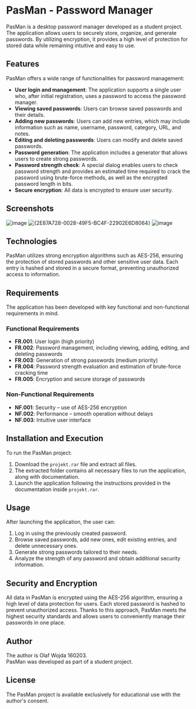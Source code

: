 # PasMan - Password Manager  

PasMan is a desktop password manager developed as a student project. The application allows users to securely store, organize, and generate passwords. By utilizing encryption, it provides a high level of protection for stored data while remaining intuitive and easy to use.  

## Features  

PasMan offers a wide range of functionalities for password management:  
- **User login and management**: The application supports a single user who, after initial registration, uses a password to access the password manager.  
- **Viewing saved passwords**: Users can browse saved passwords and their details.  
- **Adding new passwords**: Users can add new entries, which may include information such as name, username, password, category, URL, and notes.  
- **Editing and deleting passwords**: Users can modify and delete saved passwords.  
- **Password generation**: The application includes a generator that allows users to create strong passwords.  
- **Password strength check**: A special dialog enables users to check password strength and provides an estimated time required to crack the password using brute-force methods, as well as the encrypted password length in bits.  
- **Secure encryption**: All data is encrypted to ensure user security.  

## Screenshots
![image](https://github.com/user-attachments/assets/c7a5d6fa-9edb-408f-a3dc-f13673c450c6)
![{2E87A728-0028-49F5-BC4F-22902E6D8064}](https://github.com/user-attachments/assets/f289de43-1741-4496-84d9-dfb7b162f310)
![image](https://github.com/user-attachments/assets/578c16fe-b856-4d97-9e21-cb8c989d5f3d)

## Technologies  

PasMan utilizes strong encryption algorithms such as AES-256, ensuring the protection of stored passwords and other sensitive user data. Each entry is hashed and stored in a secure format, preventing unauthorized access to information.  

## Requirements  

The application has been developed with key functional and non-functional requirements in mind.  

### Functional Requirements  
- **FR.001**: User login (high priority)  
- **FR.002**: Password management, including viewing, adding, editing, and deleting passwords  
- **FR.003**: Generation of strong passwords (medium priority)  
- **FR.004**: Password strength evaluation and estimation of brute-force cracking time  
- **FR.005**: Encryption and secure storage of passwords  

### Non-Functional Requirements  
- **NF.001**: Security – use of AES-256 encryption  
- **NF.002**: Performance – smooth operation without delays  
- **NF.003**: Intuitive user interface  

## Installation and Execution  

To run the PasMan project:  

1. Download the `projekt.rar` file and extract all files.  
2. The extracted folder contains all necessary files to run the application, along with documentation.  
3. Launch the application following the instructions provided in the documentation inside `projekt.rar`.  

## Usage  

After launching the application, the user can:  

1. Log in using the previously created password.  
2. Browse saved passwords, add new ones, edit existing entries, and delete unnecessary ones.  
3. Generate strong passwords tailored to their needs.  
4. Analyze the strength of any password and obtain additional security information.  

## Security and Encryption  

All data in PasMan is encrypted using the AES-256 algorithm, ensuring a high level of data protection for users. Each stored password is hashed to prevent unauthorized access. Thanks to this approach, PasMan meets the highest security standards and allows users to conveniently manage their passwords in one place.  

## Author  

The author is Olaf Wojda 160203.  
PasMan was developed as part of a student project.  

## License  

The PasMan project is available exclusively for educational use with the author's consent.  
